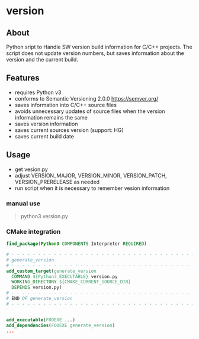 # version

## About

Python sript to Handle SW version build information for C/C++ projects.
The script does not update version numbers, but saves information about the version and the current build.


## Features
- requires Python v3
- conforms to Semantic Versioning 2.0.0 https://semver.org/
- saves information into C/C++ source files
- avoids unnecessary updates of source files when the version information remains the same
- saves version information
- saves current sources version (support: HG) 
- saves current build date


## Usage
- get vesion.py
- adjust VERSION_MAJOR, VERSION_MINOR, VERSION_PATCH, VERSION_PRERELEASE as needed
- run script when it is necessary to remember vesion information

### manual use
> python3 version.py

### CMake integration
``` Cmake
find_package(Python3 COMPONENTS Interpreter REQUIRED)

# - - - - - - - - - - - - - - - - - - - - - - - - - - - - - - - - - - - - - - -
# generate_version
# - - - - - - - - - - - - - - - - - - - - - - - - - - - - - - - - - - - - - - -
add_custom_target(generate_version 
  COMMAND ${Python3_EXECUTABLE} version.py
  WORKING_DIRECTORY ${CMAKE_CURRENT_SOURCE_DIR}
  DEPENDS version.py)
# - - - - - - - - - - - - - - - - - - - - - - - - - - - - - - - - - - - - - - -
# END OF generate_version
# - - - - - - - - - - - - - - - - - - - - - - - - - - - - - - - - - - - - - - -


add_executable(FOOEXE ...)
add_dependencies(FOOEXE generate_version)
...
